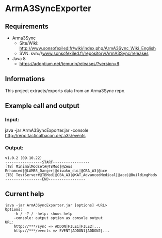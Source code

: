 # ArmA3SyncExporter

## Requirements
- Arma3Sync
    - Site/Wiki: http://www.sonsofexiled.fr/wiki/index.php/ArmA3Sync_Wiki_English
    - SVN: svn://www.sonsofexiled.fr/repository/ArmA3Sync/releases
- Java 8
    - https://adoptium.net/temurin/releases/?version=8

## Informations
This project extracts/exports data from an Arma3Sync repo.

## Example call and output
### Input:
java -jar ArmA3SyncExporter.jar -console http://repo.tacticalbacon.de/.a3s/events

### Output:
```
v1.0.2 (09.10.22)
-----------------START-----------------
[TB] MinimalModset#@TBMod|@Zeus Enhanced|@LAMBS_Danger|@diwako_dui|@CBA_A3|@ace
[TB] TestServer#@TBMod|@CBA_A3|@KAT_AdvancedMedical|@ace|@BuildingMods
-----------------END-----------------
```

## Current help
```
java -jar ArmA3SyncExporter.jar [options] <URL>
Options:
	-h / -? / -help: shows help
	-console: output option as console output
URL:
	http://***/sync => ADDON|FILE1|FILE2|...
	http://***/events => EVENT|ADDON1|ADDON2|...
```    
